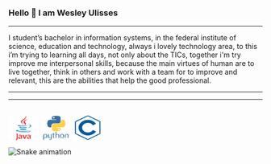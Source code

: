 ### Hello 👋 I am Wesley Ulisses
____________________________________________________________________________________________________________________________________________________
I student’s bachelor in information systems, in the federal institute of science, education and technology, always i lovely technology area, to this i’m trying to learning all days, not only about the TICs, together i'm try improve me interpersonal skills, because the main virtues of human are to live together, think in others and work with a team for to improve and relevant, this are the abilities that help the good professional.
____________________________________________________________________________________________________________________________________________________


  
____________________________________________________________________________________________________________________________________________________

<div style="display: inline_block"><br>
  <img align="center" alt="Wes-Java" height="50" width="60" src="https://github.com/devicons/devicon/blob/master/icons/java/java-original-wordmark.svg">
  <img align="center" alt="Wes-Python" height="50" width="60" src="https://github.com/devicons/devicon/blob/master/icons/python/python-original-wordmark.svg">
  <img align="center" alt="Wes-C" height="50" width="60" src="https://github.com/devicons/devicon/blob/master/icons/c/c-line.svg">
  
</div>

<div> 
  
  ![Snake animation](https://github.com/WesleyUlisses/WesleyUlisses/blob/output/github-contribution-grid-snake.svg)
 
</div>
